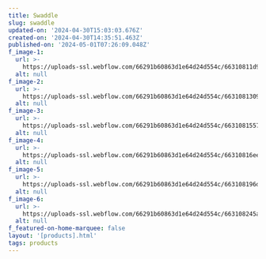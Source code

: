 ```yaml
---
title: Swaddle
slug: swaddle
updated-on: '2024-04-30T15:03:03.676Z'
created-on: '2024-04-30T14:35:51.463Z'
published-on: '2024-05-01T07:26:09.048Z'
f_image-1:
  url: >-
    https://uploads-ssl.webflow.com/66291b60863d1e64d24d554c/66310811d919dc1f0f2afe0c_61V-H5Q1h9L._AC_UF1000%2C1000_QL80_.jpg
  alt: null
f_image-2:
  url: >-
    https://uploads-ssl.webflow.com/66291b60863d1e64d24d554c/6631081309a585a1330e35dc_banana-swaddle-6.jpeg
  alt: null
f_image-3:
  url: >-
    https://uploads-ssl.webflow.com/66291b60863d1e64d24d554c/663108155761c50c6d2d7a23_il_fullxfull.3180102029_j5ik.webp
  alt: null
f_image-4:
  url: >-
    https://uploads-ssl.webflow.com/66291b60863d1e64d24d554c/66310816eed2e6050a12cf2a_Sage_Swaddle_BBM_LHPhoto_1_82d67f26-45fd-4992-8810-0acc91dc8c22.webp
  alt: null
f_image-5:
  url: >-
    https://uploads-ssl.webflow.com/66291b60863d1e64d24d554c/663108196d9e2386a780ae14_swaddle_2.webp
  alt: null
f_image-6:
  url: >-
    https://uploads-ssl.webflow.com/66291b60863d1e64d24d554c/663108245aedf29da1892026_IMG_0407_77b22ff8-1fea-40fb-9429-e71acd73100a.webp
  alt: null
f_featured-on-home-marquee: false
layout: '[products].html'
tags: products
---
```




